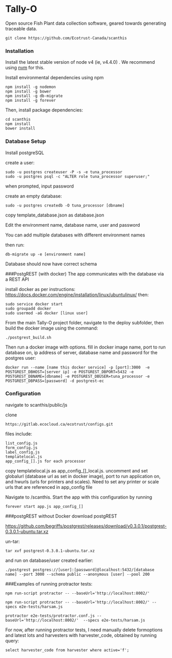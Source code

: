 # Tally-O

Open source Fish Plant data collection software, geared towards generating traceable data.

```
git clone https://github.com/Ecotrust-Canada/scanthis
```


### Installation

Install the latest stable version of node v4 (ie, v4.4.0) . We recommend using [nvm](https://github.com/creationix/nvm) for this.

Install environmental dependencies using npm
```
npm install -g nodemon
npm install -g bower
npm install -g db-migrate
npm install -g forever
```

Then, install package dependencies:
```
cd scanthis
npm install
bower install
```

### Database Setup

Install postgreSQL

create a user:
```
sudo -u postgres createuser -P -s -e tuna_processor
sudo -u postgres psql -c "ALTER role tuna_processor superuser;"
```
when prompted, input password 

create an empty database:
```
sudo -u postgres createdb -O tuna_processor [dbname]
```

copy template_database.json as database.json

Edit the environment name, database name, user and password

You can add multiple databases with different environment names

then run:
```
db-migrate up -e [environment name]
```

Database should now have correct schema

###PostgREST  (with docker)
The app communicates with the database via a REST API

install docker as per instructions: https://docs.docker.com/engine/installation/linux/ubuntulinux/
then:
```
sudo service docker start
sudo groupadd docker
sudo usermod -aG docker [linux user]
```
From the main Tally-O project folder, navigate to the deploy subfolder, then build the docker image using the command:
```
./postgrest_build.sh
```
Then run a docker image with options.
fill in docker image name, port to run database on, ip address of server, database name and password for the postgres user:

```
docker run --name [name this docker service] -p [port]:3000  -e POSTGREST_DBHOST=[server ip] -e POSTGREST_DBPORT=5432 -e POSTGREST_DBNAME=[dbname] -e POSTGREST_DBUSER=tuna_processor -e POSTGREST_DBPASS=[password] -d postgrest-ec
```

### Configuration
navigate to scanthis/public/js

clone
```
https://gitlab.ecocloud.ca/ecotrust/configs.git
```

files include:
```
list_config.js
form_config.js
label_config.js
templatelocal.js
app_config_[].js for each processor 
```
copy templatelocal.js as app_config_[]_local.js.
uncomment and set globalurl (database url as set in docker image), port to run application on, and hwurls (urls for printers and scales).  Need to set any printer or scale urls that are referenced in app_config file

Navigate to /scanthis.
Start the app with this configuration by running
```
forever start app.js app_config_[]
```


###postgREST without Docker
download postgREST

https://github.com/begriffs/postgrest/releases/download/v0.3.0.1/postgrest-0.3.0.1-ubuntu.tar.xz

un-tar:
```
tar xvf postgrest-0.3.0.1-ubuntu.tar.xz
```
and run on database/user created earlier:
```
./postgrest postgres://[user]:[password]@localhost:5432/[database name] --port 3000 --schema public --anonymous [user] --pool 200
```


###Examples of running protractor tests:


```
npm run-script protractor -- --baseUrl='http://localhost:8002/'
```
```
npm run-script protractor -- --baseUrl='http://localhost:8002/' --specs e2e-tests/harsam.js
```
```
protractor e2e-tests/protractor.conf.js --baseUrl='http://localhost:8002/'  --specs e2e-tests/harsam.js
```

For now, after running protractor tests, I need manually delete formoptions and latest lots and harvesters with harvester_code, 
obtained by running query:
```
select harvester_code from harvester where active='f';
```
